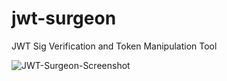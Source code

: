 # jwt-surgeon
JWT Sig Verification and Token Manipulation Tool<br>

![JWT-Surgeon-Screenshot](https://github.com/user-attachments/assets/afdeef86-c76c-4389-85d5-3b2bdd95e674)
